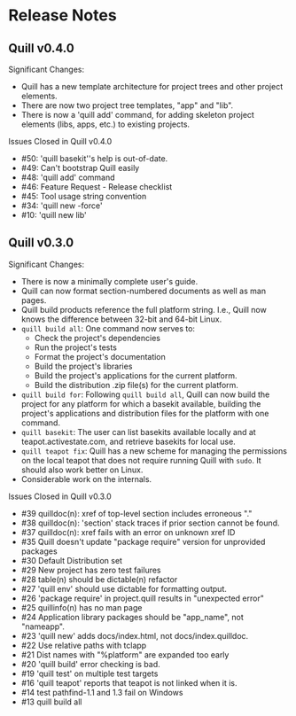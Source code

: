 # Release Notes

## Quill v0.4.0

Significant Changes:

* Quill has a new template architecture for project trees and other 
  project elements.
* There are now two project tree templates, "app" and "lib".
* There is now a 'quill add' command, for adding skeleton project
  elements (libs, apps, etc.) to existing projects.

Issues Closed in Quill v0.4.0

* #50: 'quill basekit''s help is out-of-date.
* #49: Can't bootstrap Quill easily
* #48: 'quill add' command
* #46: Feature Request - Release checklist
* #45: Tool usage string convention
* #34: 'quill new -force'
* #10: 'quill new lib'  

## Quill v0.3.0

Significant Changes:

* There is now a minimally complete user's guide.
* Quill can now format section-numbered documents as well as man pages.
* Quill build products reference the full platform string.  I.e., Quill now knows 
  the difference between 32-bit and 64-bit Linux.
* `quill build all`: One command now serves to:
  * Check the project's dependencies
  * Run the project's tests
  * Format the project's documentation
  * Build the project's libraries
  * Build the project's applications for the current platform.
  * Build the distribution .zip file(s) for the current platform.
* `quill build for`: Following `quill build all`, Quill can now build the
   project for any platform for which a basekit available, building the 
   project's applications and distribution files for the platform with 
   one command.
* `quill basekit`: The user can list basekits available locally and at
   teapot.activestate.com, and retrieve basekits for local use.
* `quill teapot fix`: Quill has a new scheme for managing the permissions on the 
  local teapot that does not require running Quill with `sudo`.  It should also 
  work better on Linux. 
* Considerable work on the internals.

Issues Closed in Quill v0.3.0

* #39 quilldoc(n): xref of top-level section includes erroneous "."
* #38 quilldoc(n): 'section' stack traces if prior section cannot be found.
* #37 quilldoc(n): xref fails with an error on unknown xref ID
* #35 Quill doesn't update "package require" version for unprovided packages
* #30 Default Distribution set
* #29 New project has zero test failures
* #28 table(n) should be dictable(n)  refactor
* #27 'quill env' should use dictable for formatting output.
* #26 'package require' in project.quill results in "unexpected error"
* #25 quillinfo(n) has no man page
* #24 Application library packages should be "app_name", not "nameapp".
* #23 'quill new' adds docs/index.html, not docs/index.quilldoc.
* #22 Use relative paths with tclapp
* #21 Dist names with "%platform" are expanded too early
* #20 'quill build' error checking is bad.
* #19 'quill test' on multiple test targets
* #16 'quill teapot' reports that teapot is not linked when it is.
* #14 test pathfind-1.1 and 1.3 fail on Windows
* #13 quill build all